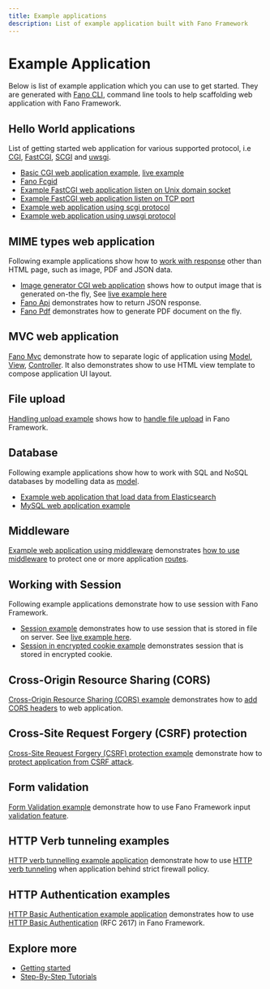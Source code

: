 ```yaml
---
title: Example applications
description: List of example application built with Fano Framework
---
```


<h1 class="major">Example Application</h1>

Below is list of example application which you can use to get started. They are
generated with [Fano CLI](https://github.com/fanoframework/fano-cli), command line tools to help scaffolding web application with Fano Framework.

## Hello World applications

List of getting started web application for various supported protocol, i.e [CGI](https://tools.ietf.org/html/rfc3875), [FastCGI](http://www.mit.edu/~yandros/doc/specs/fcgi-spec.html), [SCGI](http://python.ca/scgi/protocol.txt) and [uwsgi](https://uwsgi-docs.readthedocs.io/en/latest/Protocol.html).

- [Basic CGI web application example](https://github.com/fanoframework/fano-app), [live example](https://fano.juhara.id/)
- [Fano Fcgid](https://github.com/fanoframework/fano-fcgid)
- [Example FastCGI web application listen on Unix domain socket](https://github.com/fanoframework/fano-fcgi-unix)
- [Example FastCGI web application listen on TCP port](https://github.com/fanoframework/fano-fastcgi)
- [Example web application using scgi protocol](https://github.com/fanoframework/fano-scgi)
- [Example web application using uwsgi protocol](https://github.com/fanoframework/fano-uwsgi)

## MIME types web application

Following example applications show how to [work with response](/working-with-response) other than HTML page, such as image, PDF and JSON data.

- [Image generator CGI web application](https://github.com/fanoframework/fano-app-img) shows how to output image that is generated on-the fly, See [live example here](https://fano-img.juhara.id/)
- [Fano Api](https://github.com/fanoframework/fano-api) demonstrates how to return JSON response.
- [Fano Pdf](https://github.com/fanoframework/fano-pdf) demonstrates how to generate PDF document on the fly.

## MVC web application

[Fano Mvc](https://github.com/fanoframework/fano-mvc) demonstrate how to separate logic of application using [Model](/working-with-models), [View](/working-with-views), [Controller](/working-with-controllers). It also demonstrates show to use HTML view template to compose application UI layout.

## File upload

[Handling upload example](https://github.com/fanoframework/fano-upload) shows how to [handle file upload](/handling-file-upload) in Fano Framework.

## Database

Following example applications show how to work with SQL and NoSQL databases by modelling data as [model](/working-with-models).

- [Example web application that load data from Elasticsearch](https://github.com/fanoframework/fano-elasticsearch)
- [MySQL web application example](https://github.com/fanoframework/fano-app-db)

## Middleware

[Example web application using middleware](https://github.com/fanoframework/fano-app-middleware) demonstrates [how to use middleware](/middlewares) to protect one or more application [routes](/working-with-router).

## Working with Session

Following example applications demonstrate how to use session with Fano Framework.

- [Session example](https://github.com/fanoframework/fano-session) demonstrates how to use session that is stored in file on server. See [live example here](https://fano.web.id/).
- [Session in encrypted cookie example](https://github.com/fanoframework/fano-session-cookie) demonstrates session that is stored in encrypted cookie.

## Cross-Origin Resource Sharing (CORS)

[Cross-Origin Resource Sharing (CORS) example](https://github.com/fanoframework/fano-cors) demonstrates how to [add CORS headers](/security/handling-cors) to web application.

## Cross-Site Request Forgery (CSRF) protection

[Cross-Site Request Forgery (CSRF) protection example](https://github.com/fanoframework/fano-csrf) demonstrate how to [protect application from CSRF attack](/security/csrf-protection).

## Form validation

[Form Validation example](https://github.com/fanoframework/fano-validation) demonstrate how to use Fano Framework input [validation feature](/security/form-validation).

## HTTP Verb tunneling examples

[HTTP verb tunnelling example application](https://github.com/fanoframework/fano-verb-tunneling) demonstrate how to use [HTTP verb tunneling](/security/http-verb-tunneling) when application behind strict firewall policy.

## HTTP Authentication examples

[HTTP Basic Authentication example application](https://github.com/fanoframework/fano-basic-auth) demonstrates how to use [HTTP Basic Authentication](/security/http-authentication) (RFC 2617) in Fano Framework.

## Explore more

- [Getting started](/getting-started)
- [Step-By-Step Tutorials](/tutorials)
